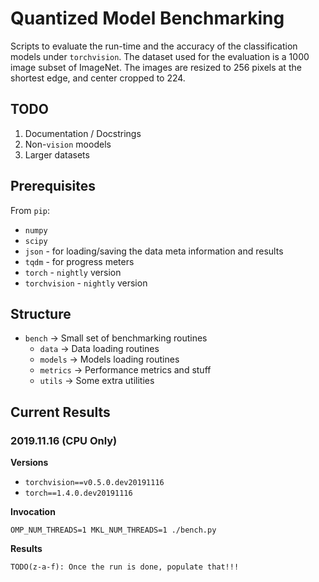 Quantized Model Benchmarking
============================

Scripts to evaluate the run-time and the accuracy of the classification models under `torchvision`.
The dataset used for the evaluation is a 1000 image subset of ImageNet.
The images are resized to 256 pixels at the shortest edge, and center cropped to 224.


TODO
----

1. Documentation / Docstrings
2. Non-`vision` moodels
3. Larger datasets


Prerequisites
-------------

From `pip`:

- `numpy`
- `scipy`
- `json` - for loading/saving the data meta information and results
- `tqdm` - for progress meters
- `torch` - `nightly` version
- `torchvision` - `nightly` version

Structure
---------

- `bench` -> Small set of benchmarking routines
  - `data` -> Data loading routines
  - `models` -> Models loading routines
  - `metrics` -> Performance metrics and stuff
  - `utils` -> Some extra utilities


Current Results
---------------

### 2019.11.16 (CPU Only)

**Versions**

- `torchvision==v0.5.0.dev20191116`
- `torch==1.4.0.dev20191116`

**Invocation**

```
OMP_NUM_THREADS=1 MKL_NUM_THREADS=1 ./bench.py
```

**Results**

`TODO(z-a-f): Once the run is done, populate that!!!`
